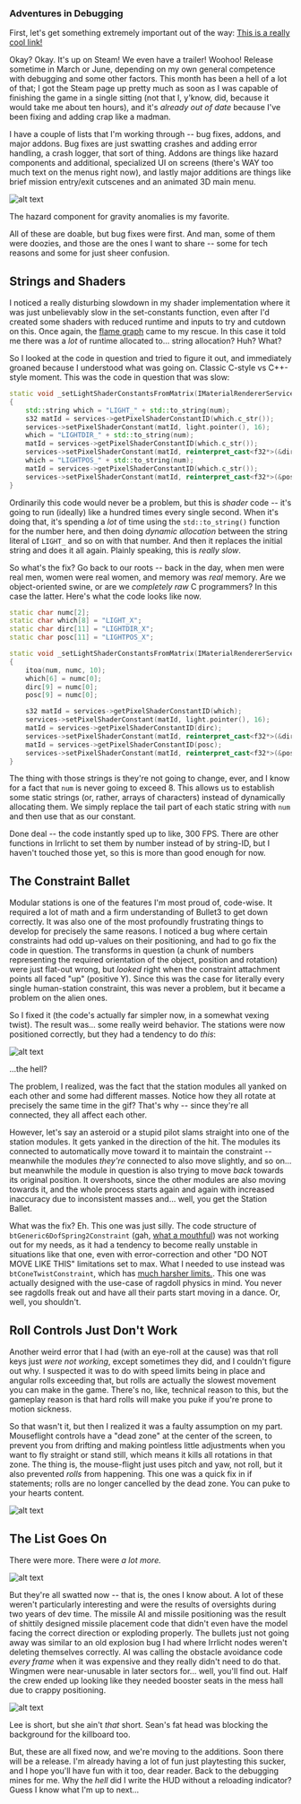### Adventures in Debugging

First, let's get something extremely important out of the way: [This is a really cool link!](https://store.steampowered.com/app/2510820/Extermination_Shock/)

Okay? Okay. It's up on Steam! We even have a trailer! Woohoo! Release sometime in March or June, depending on my own general competence with debugging and some other factors. This month has been a hell of a lot of that; I got the Steam page up pretty much as soon as I was capable of finishing the game in a single sitting (not that I, y'know, did, because it would take me about ten hours), and it's *already out of date* because I've been fixing and adding crap like a madman.

I have a couple of lists that I'm working through -- bug fixes, addons, and major addons. Bug fixes are just swatting crashes and adding error handling, a crash logger, that sort of thing. Addons are things like hazard components and additional, specialized UI on screens (there's WAY too much text on the menus right now), and lastly major additions are things like brief mission entry/exit cutscenes and an animated 3D main menu. 

![alt text](https://raw.githubusercontent.com/Wizard-Of-Chaos/Wizard-of-Chaos.github.io/main/imgs/anom.png "This was actually so hard to come up with.")

The hazard component for gravity anomalies is my favorite.

All of these are doable, but bug fixes were first. And man, some of them were doozies, and those are the ones I want to share -- some for tech reasons and some for just sheer confusion.

## Strings and Shaders

I noticed a really disturbing slowdown in my shader implementation where it was just unbelievably slow in the set-constants function, even after I'd created some shaders with reduced runtime and inputs to try and cutdown on this. Once again, the [flame graph](https://wizard-of-chaos.github.io/2023/12/19/copy-constructors.html) came to my rescue. In this case it told me there was a *lot* of runtime allocated to... string allocation? Huh? What?

So I looked at the code in question and tried to figure it out, and immediately groaned because I understood what was going on. Classic C-style vs C++-style moment. This was the code in question that was slow:

```cpp
static void _setLightShaderConstantsFromMatrix(IMaterialRendererServices* services, const u32& num, matrix4& light, vector3df& dir, vector3df& pos)
{
    std::string which = "LIGHT_" + std::to_string(num);
    s32 matId = services->getPixelShaderConstantID(which.c_str());
    services->setPixelShaderConstant(matId, light.pointer(), 16);
    which = "LIGHTDIR_" + std::to_string(num);
    matId = services->getPixelShaderConstantID(which.c_str());
    services->setPixelShaderConstant(matId, reinterpret_cast<f32*>(&dir), 3);
    which = "LIGHTPOS_" + std::to_string(num);
    matId = services->getPixelShaderConstantID(which.c_str());
    services->setPixelShaderConstant(matId, reinterpret_cast<f32*>(&pos), 3);
}
```

Ordinarily this code would never be a problem, but this is *shader* code -- it's going to run (ideally) like a hundred times every single second. When it's doing that, it's spending a *lot* of time using the `std::to_string()` function for the number here, and then doing *dynamic allocation* between the string literal of `LIGHT_` and so on with that number. And then it replaces the initial string and does it all again. Plainly speaking, this is *really slow*.

So what's the fix? Go back to our roots -- back in the day, when men were real men, women were real women, and memory was *real* memory. Are we object-oriented swine, or are we *completely raw* C programmers? In this case the latter. Here's what the code looks like now.

```cpp
static char numc[2];
static char which[8] = "LIGHT_X";
static char dirc[11] = "LIGHTDIR_X";
static char posc[11] = "LIGHTPOS_X";

static void _setLightShaderConstantsFromMatrix(IMaterialRendererServices* services, const u32& num, matrix4& light, vector3df& dir, vector3df& pos)
{
	itoa(num, numc, 10);
	which[6] = numc[0];
	dirc[9] = numc[0];
	posc[9] = numc[0];

	s32 matId = services->getPixelShaderConstantID(which);
	services->setPixelShaderConstant(matId, light.pointer(), 16);
	matId = services->getPixelShaderConstantID(dirc);
	services->setPixelShaderConstant(matId, reinterpret_cast<f32*>(&dir), 3);
	matId = services->getPixelShaderConstantID(posc);
	services->setPixelShaderConstant(matId, reinterpret_cast<f32*>(&pos), 3);
}
```

The thing with those strings is they're not going to change, ever, and I know for a fact that `num` is never going to exceed 8. This allows us to establish some static strings (or, rather, arrays of characters) instead of dynamically allocating them. We simply replace the tail part of each static string with `num` and then use that as our constant. 

Done deal -- the code instantly sped up to like, 300 FPS. There are other functions in Irrlicht to set them by number instead of by string-ID, but I haven't touched those yet, so this is more than good enough for now.

## The Constraint Ballet

Modular stations is one of the features I'm most proud of, code-wise. It required a lot of math and a firm understanding of Bullet3 to get down correctly. It was also one of the most profoundly frustrating things to develop for precisely the same reasons. I noticed a bug where certain constraints had odd up-values on their positioning, and had to go fix the code in question. The transforms in question (a chunk of numbers representing the required orientation of the object, position and rotation) were just flat-out wrong, but *looked* right when the constraint attachment points all faced "up" (positive Y). Since this was the case for literally every single human-station constraint, this was never a problem, but it became a problem on the alien ones.

So I fixed it (the code's actually far simpler now, in a somewhat vexing twist). The result was... some really weird behavior. The stations were now positioned correctly, but they had a tendency to do *this*:

![alt text](https://raw.githubusercontent.com/Wizard-Of-Chaos/Wizard-of-Chaos.github.io/main/imgs/constraintballet.gif "Wheeeeee!")

...the hell?

The problem, I realized, was the fact that the station modules all yanked on each other and some had different masses. Notice how they all rotate at precisely the same time in the gif? That's why -- since they're all connected, they all affect each other.

However, let's say an asteroid or a stupid pilot slams straight into one of the station modules. It gets yanked in the direction of the hit. The modules its connected to automatically move toward it to maintain the constraint -- meanwhile the modules *they're* connected to also move slightly, and so on... but meanwhile the module in question is also trying to move *back* towards its original position. It overshoots, since the other modules are also moving towards it, and the whole process starts again and again with increased inaccuracy due to inconsistent masses and... well, you get the Station Ballet.

What was the fix? Eh. This one was just silly. The code structure of `btGeneric6DofSpring2Constraint` (gah, [what a mouthful](https://pybullet.org/Bullet/BulletFull/classbtGeneric6DofSpring2Constraint.html)) was not working out for my needs, as it had a tendency to become really unstable in situations like that one, even with error-correction and other "DO NOT MOVE LIKE THIS" limitations set to max. What I needed to use instead was `btConeTwistConstraint`, which has [much harsher limits.](https://pybullet.org/Bullet/BulletFull/classbtConeTwistConstraint.html). This one was actually designed with the use-case of ragdoll physics in mind. You never see ragdolls freak out and have all their parts start moving in a dance. Or, well, you shouldn't.

## Roll Controls Just Don't Work

Another weird error that I had (with an eye-roll at the cause) was that roll keys just *were not working*, except sometimes they did, and I couldn't figure out why. I suspected it was to do with speed limits being in place and angular rolls exceeding that, but rolls are actually the slowest movement you can make in the game. There's no, like, technical reason to this, but the gameplay reason is that hard rolls will make you puke if you're prone to motion sickness.

So that wasn't it, but then I realized it was a faulty assumption on my part. Mouseflight controls have a "dead zone" at the center of the screen, to prevent you from drifting and making pointless little adjustments when you want to fly straight or stand still, which means it kills all rotations in that zone. The thing is, the mouse-flight just uses pitch and yaw, not roll, but it also prevented *rolls* from happening. This one was a quick fix in if statements; rolls are no longer cancelled by the dead zone. You can puke to your hearts content.

![alt text](https://raw.githubusercontent.com/Wizard-Of-Chaos/Wizard-of-Chaos.github.io/main/imgs/rollrollroll.gif "Commander, I-- BLEEAAAAGHHH")

## The List Goes On

There were more. There were *a lot more.*

![alt text](https://raw.githubusercontent.com/Wizard-Of-Chaos/Wizard-of-Chaos.github.io/main/imgs/listofdebug.png "This is satisfying to look at, personally.")

But they're all swatted now -- that is, the ones I know about. A lot of these weren't particularly interesting and were the results of oversights during two years of dev time. The missile AI and missile positioning was the result of shittily designed missile placement code that didn't even have the model facing the correct direction or exploding properly. The bullets just not going away was similar to an old explosion bug I had where Irrlicht nodes weren't deleting themselves correctly. AI was calling the obstacle avoidance code *every frame* when it was expensive and they really didn't need to do that. Wingmen were near-unusable in later sectors for... well, you'll find out. Half the crew ended up looking like they needed booster seats in the mess hall due to crappy positioning.

![alt text](https://raw.githubusercontent.com/Wizard-Of-Chaos/Wizard-of-Chaos.github.io/main/imgs/boosterseat.png "Someone get Lee a box.")

Lee is short, but she ain't *that* short. Sean's fat head was blocking the background for the killboard too.

But, these are all fixed now, and we're moving to the additions. Soon there will be a release. I'm already having a lot of fun just playtesting this sucker, and I hope you'll have fun with it too, dear reader. Back to the debugging mines for me. Why the *hell* did I write the HUD without a reloading indicator? Guess I know what I'm up to next...